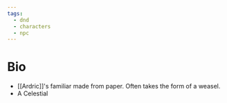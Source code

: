 ```yaml
---
tags:
  - dnd
  - characters
  - npc
---
```

# Bio
- [[Ardric]]'s familiar made from paper. Often takes the form of a weasel.
- A Celestial